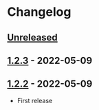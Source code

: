 # Changelog

## [Unreleased]

## [1.2.3] - 2022-05-09

## [1.2.2] - 2022-05-09

-   First release

[Unreleased]: https://github.com/getindata/streaming-cli/compare/1.2.3...HEAD

[1.2.3]: https://github.com/getindata/streaming-cli/compare/1.2.2...1.2.3

[1.2.2]: https://github.com/getindata/streaming-cli/compare/46ec0366c64d64f8f0b769568b6f0956387f2a7c...1.2.2
